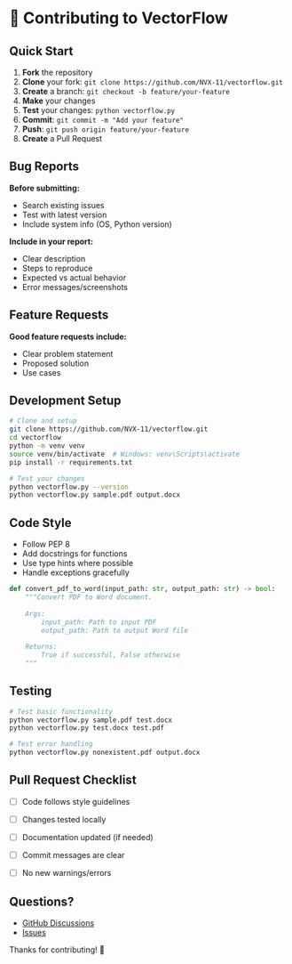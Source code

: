 # 🤝 Contributing to VectorFlow

##  Quick Start

1. **Fork** the repository
2. **Clone** your fork: `git clone https://github.com/NVX-11/vectorflow.git`
3. **Create** a branch: `git checkout -b feature/your-feature`
4. **Make** your changes
5. **Test** your changes: `python vectorflow.py`
6. **Commit**: `git commit -m "Add your feature"`
7. **Push**: `git push origin feature/your-feature`
8. **Create** a Pull Request

##  Bug Reports

**Before submitting:**
- Search existing issues
- Test with latest version
- Include system info (OS, Python version)

**Include in your report:**
- Clear description
- Steps to reproduce
- Expected vs actual behavior
- Error messages/screenshots

##  Feature Requests

**Good feature requests include:**
- Clear problem statement
- Proposed solution
- Use cases

##  Development Setup

```bash
# Clone and setup
git clone https://github.com/NVX-11/vectorflow.git
cd vectorflow
python -m venv venv
source venv/bin/activate  # Windows: venv\Scripts\activate
pip install -r requirements.txt

# Test your changes
python vectorflow.py --version
python vectorflow.py sample.pdf output.docx
```

##  Code Style

- Follow PEP 8
- Add docstrings for functions
- Use type hints where possible
- Handle exceptions gracefully

```python
def convert_pdf_to_word(input_path: str, output_path: str) -> bool:
    """Convert PDF to Word document.
    
    Args:
        input_path: Path to input PDF
        output_path: Path to output Word file
        
    Returns:
        True if successful, False otherwise
    """
```

##  Testing

```bash
# Test basic functionality
python vectorflow.py sample.pdf test.docx
python vectorflow.py test.docx test.pdf

# Test error handling
python vectorflow.py nonexistent.pdf output.docx
```

##  Pull Request Checklist

- [ ] Code follows style guidelines
- [ ] Changes tested locally
- [ ] Documentation updated (if needed)
- [ ] Commit messages are clear
- [ ] No new warnings/errors


##  Questions?

- [GitHub Discussions](https://github.com/NVX-11/vectorflow/discussions)
- [Issues](https://github.com/NVX-11/vectorflow/issues)

Thanks for contributing! 🎉